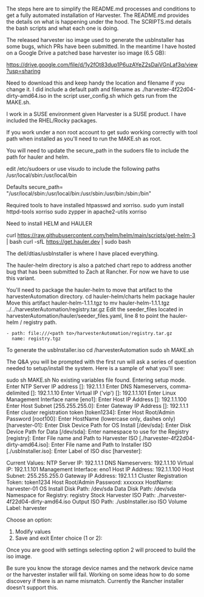 The steps here are to simplify the README.md processes and conditions to get a fully automated installation of Harvester. The README.md provides the details on what is happening under the hood. The SCRIPTS.md details the bash scripts and what each one is doing.

The released harvester iso image used to generate the usbInstaller has some bugs, which PRs have been submitted. In the meantime I have hosted on a Google Drive a patched base harvester iso image (6.5 GB):

https://drive.google.com/file/d/1y2fOt83dup1P6uzAYeZ2sDaiVGnLaf3q/view?usp=sharing

Need to download this and keep handy the location and filename if you change it. I did include a default path and filename as ./harvester-4f22d04-dirty-amd64.iso in the script user_config.sh which gets run from the MAKE.sh.

I work in a SUSE environment given Harvester is a SUSE product. I have included the RHEL/Rocky packages.

If you work under a non root account to get sudo working correctly with tool path when installed as you'll need to run the MAKE.sh as root.

You will need to update the secure_path in the sudoers file to include the path for hauler and helm.

edit /etc/sudoers or use visudo to include the following paths /usr/local/sbin:/usr/local/bin

Defaults    secure_path= "/usr/local/sbin:/usr/local/bin:/usr/sbin:/usr/bin:/sbin:/bin"


Required tools to have installed htpasswd and xorriso.
    sudo yum install httpd-tools xorriso
    sudo zypper in apache2-utils xorriso

Need to install HELM and HAULER

 curl https://raw.githubusercontent.com/helm/helm/main/scripts/get-helm-3 | bash
 curl -sfL https://get.hauler.dev | sudo bash


The dell/dtias/usbInstaller is where I have placed everything.

The hauler-helm directory is also a patched chart repo to address another bug that has been submitted to Zach at Rancher.
For now we have to use this variant.

You'll need to package the hauler-helm to move that artifact to the harvesterAutomation directory.
    cd hauler-helm/charts
    helm package hauler
Move this artifact hauler-helm-1.1.1.tgz to
    mv hauler-helm-1.1.1.tgz ../../harvesterAutomation/registry.tar.gz
Edit the seeder_files located in harvesterAutomation/hauler/seeder_files.yaml, line 8 to point the hauler-helm  / registry path. 

    - path: file:///<path to>/harvesterAutomation/registry.tar.gz
      name: registry.tgz


To generate the usbInstaller.iso
cd <path to >/harvesterAutomation
sudo sh MAKE.sh

The Q&A you will be prompted with the first run will ask a series of question needed to setup/install the system. Here is a sample of what you'll see:

sudo sh MAKE.sh 
No existing variables file found. Entering setup mode.
Enter NTP Server IP address []: 192.1.1.1
Enter DNS Nameservers, comma-delimited []: 192.1.1.10
Enter Virtual IP ('vip') []: 192.1.1.101
Enter Linux Management Interface name [eno1]: 
Enter Host IP Address []: 192.1.1.100
Enter Host Subnet [255.255.255.0]: 
Enter Gateway IP Address []: 192.1.1.1
Enter cluster registration token [token1234]: 
Enter Host Root/Admin Password [root100]: 
Enter HostName (lowercase only, dashes only) [harvester-01]: 
Enter Disk Device Path for OS Install [/dev/sda]: 
Enter Disk Device Path for Data [/dev/sda]: 
Enter namespace to use for the Registry [registry]: 
Enter File name and Path to Harvester ISO [./harvester-4f22d04-dirty-amd64.iso]: 
Enter File name and Path to Installer ISO [./usbInstaller.iso]: 
Enter Label of ISO disc [harvester]: 

Current Values:
NTP Server IP: 192.1.1.1
DNS Nameservers: 192.1.1.10
Virtual IP: 192.1.1.101
Management Interface: eno1
Host IP Address: 192.1.1.100
Host Subnet: 255.255.255.0
Gateway IP Address: 192.1.1.1
Cluster Registration Token: token1234
Host Root/Admin Password: xxxxxxx
HostName: harvester-01
OS Install Disk Path: /dev/sda
Data Disk Path: /dev/sda
Namespace for Registry: registry
Stock Harvester ISO Path: ./harvester-4f22d04-dirty-amd64.iso
Output ISO Path: ./usbInstaller.iso
ISO Volume Label: harvester

Choose an option:
1. Modify values
2. Save and exit
Enter choice (1 or 2):

Once you are good with settings selecting option 2 will proceed to build the iso image.

Be sure you know the storage device names and the network device name or the harvester installer will fail. Working on some ideas how to do some discovery if there is an name mismatch. Currently the Rancher installer doesn't support this.

